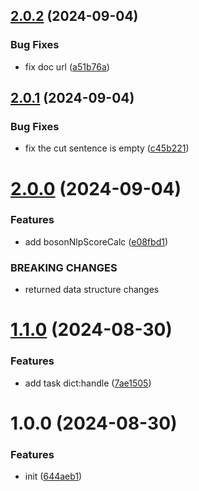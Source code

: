## [2.0.2](https://github.com/cycjimmy/chinese-sentiment/compare/v2.0.1...v2.0.2) (2024-09-04)


### Bug Fixes

* fix doc url ([a51b76a](https://github.com/cycjimmy/chinese-sentiment/commit/a51b76a41f6a33564f7d1b0292d8da1c78131cb5))

## [2.0.1](https://github.com/cycjimmy/chinese-sentiment/compare/v2.0.0...v2.0.1) (2024-09-04)


### Bug Fixes

* fix the cut sentence is empty ([c45b221](https://github.com/cycjimmy/chinese-sentiment/commit/c45b221f754d12e17130480a6f2292d8a5ecaf6b))

# [2.0.0](https://github.com/cycjimmy/chinese-sentiment/compare/v1.1.0...v2.0.0) (2024-09-04)


### Features

* add bosonNlpScoreCalc ([e08fbd1](https://github.com/cycjimmy/chinese-sentiment/commit/e08fbd109081b45313758009d07ccf05f029e501))


### BREAKING CHANGES

* returned data structure changes

# [1.1.0](https://github.com/cycjimmy/chinese-sentiment/compare/v1.0.0...v1.1.0) (2024-08-30)


### Features

* add task dict:handle ([7ae1505](https://github.com/cycjimmy/chinese-sentiment/commit/7ae15051cb443483807071e09af06248250e0a69))

# 1.0.0 (2024-08-30)


### Features

* init ([644aeb1](https://github.com/cycjimmy/chinese-sentiment/commit/644aeb1b426b06b82b238fea302a417b598997ec))
